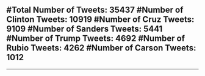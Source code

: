 #Total Number of Tweets: 35437 
#Number of Clinton Tweets: 10919
#Number of Cruz Tweets: 9109
#Number of Sanders Tweets: 5441
#Number of Trump Tweets: 4692
#Number of Rubio Tweets: 4262
#Number of Carson Tweets: 1012
---
---
